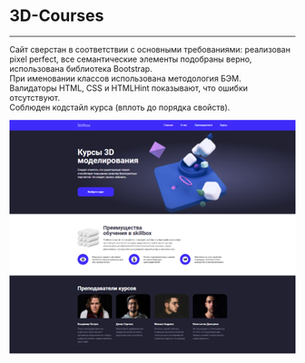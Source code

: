 # 3D-Courses

---
Сайт сверстан в соответствии с основными требованиями: реализован pixel perfect, все семантические элементы подобраны верно, использована библиотека Bootstrap. <br>
При именовании классов использована методология БЭМ. <br>
Валидаторы HTML, CSS и HTMLHint показывают, что ошибки отсутствуют.  <br>
Соблюден кодстайл курса (вплоть до порядка свойств). <br>

![Образец](./preview/2023-05-05_18-55-56.png)
